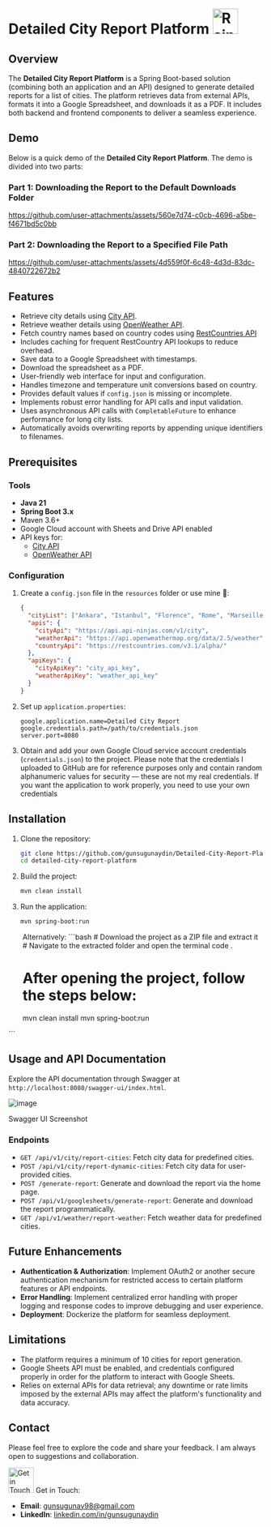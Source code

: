 # Detailed City Report Platform <img src="https://media.tenor.com/TwkVSDkjf1MAAAAj/dudu-bubu-raining.gif" alt="Rainy Gif" width="50" height="50">

## Overview  
The **Detailed City Report Platform** is a Spring Boot-based solution (combining both an application and an API) designed to generate detailed reports for a list of cities. The platform retrieves data from external APIs, formats it into a Google Spreadsheet, and downloads it as a PDF. It includes both backend and frontend components to deliver a seamless experience.  

## Demo

Below is a quick demo of the **Detailed City Report Platform**. The demo is divided into two parts:

### Part 1: Downloading the Report to the Default Downloads Folder

https://github.com/user-attachments/assets/560e7d74-c0cb-4696-a5be-f4671bd5c0bb

### Part 2: Downloading the Report to a Specified File Path

https://github.com/user-attachments/assets/4d559f0f-6c48-4d3d-83dc-4840722672b2

## Features

- Retrieve city details using [City API](https://www.api-ninjas.com/api/city).
- Retrieve weather details using [OpenWeather API](https://openweathermap.org/current).
- Fetch country names based on country codes using [RestCountries API](https://restcountries.com/)
- Includes caching for frequent RestCountry API lookups to reduce overhead.
- Save data to a Google Spreadsheet with timestamps.
- Download the spreadsheet as a PDF.
- User-friendly web interface for input and configuration.
- Handles timezone and temperature unit conversions based on country.
- Provides default values if `config.json` is missing or incomplete.
- Implements robust error handling for API calls and input validation.
- Uses asynchronous API calls with `CompletableFuture` to enhance performance for long city lists.
- Automatically avoids overwriting reports by appending unique identifiers to filenames.


## Prerequisites
### Tools
- **Java 21**
- **Spring Boot 3.x**
- Maven 3.6+
- Google Cloud account with Sheets and Drive API enabled
- API keys for:
  - [City API](https://www.api-ninjas.com/api/city)
  - [OpenWeather API](https://openweathermap.org/current)

### Configuration
1. Create a `config.json` file in the `resources` folder or use mine 🫠:

   ```json
   {
     "cityList": ["Ankara", "Istanbul", "Florence", "Rome", "Marseille", "Seoul", "Madrid", "Tokyo", "Los Angeles", "New York"],
     "apis": {
       "cityApi": "https://api.api-ninjas.com/v1/city",
       "weatherApi": "https://api.openweathermap.org/data/2.5/weather",
       "countryApi": "https://restcountries.com/v3.1/alpha/"
     },
     "apiKeys": {
       "cityApiKey": "city_api_key",
       "weatherApiKey": "weather_api_key"
     }
   }
   ```
   
2. Set up `application.properties`:


   ```properties
   google.application.name=Detailed City Report
   google.credentials.path=/path/to/credentials.json
   server.port=8080
   ```
   
3. Obtain and add your own Google Cloud service account credentials (`credentials.json`) to the project. Please note that the credentials I uploaded to GitHub are for reference purposes only and contain random alphanumeric values for security — these are not my real credentials. If you want the application to work properly, you need to use your own credentials


## Installation
1. Clone the repository:
   ```bash
   git clone https://github.com/gunsugunaydin/Detailed-City-Report-Platform
   cd detailed-city-report-platform
   ```
2. Build the project:
   ```bash
   mvn clean install
   ```
3. Run the application:
   ```bash
   mvn spring-boot:run
   ```
   
<div style="margin-left: 2em;">
Alternatively:
```bash
# Download the project as a ZIP file and extract it
# Navigate to the extracted folder and open the terminal
code .

# After opening the project, follow the steps below:
mvn clean install
mvn spring-boot:run
</div> ```

## Usage and API Documentation

Explore the API documentation through Swagger at `http://localhost:8080/swagger-ui/index.html`.

![image](https://github.com/user-attachments/assets/839a8ba6-9d7d-45f2-af77-ea4f3e6e7679)

Swagger UI Screenshot

### Endpoints
- `GET /api/v1/city/report-cities`: Fetch city data for predefined cities.
- `POST /api/v1/city/report-dynamic-cities`: Fetch city data for user-provided cities.
- `POST /generate-report`: Generate and download the report via the home page.
- `POST /api/v1/googlesheets/generate-report`: Generate and download the report programmatically.
- `GET /api/v1/weather/report-weather`: Fetch weather data for predefined cities.


## Future Enhancements
- **Authentication & Authorization**: Implement OAuth2 or another secure authentication mechanism for restricted access to certain platform features or API endpoints.
- **Error Handling**: Implement centralized error handling with proper logging and response codes to improve debugging and user experience.
- **Deployment**: Dockerize the platform for seamless deployment.


## Limitations
- The platform requires a minimum of 10 cities for report generation.
- Google Sheets API must be enabled, and credentials configured properly in order for the platform to interact with Google Sheets.
- Relies on external APIs for data retrieval; any downtime or rate limits imposed by the external APIs may affect the platform's functionality and data accuracy.


## Contact
Please feel free to explore the code and share your feedback. I am always open to suggestions and collaboration.

<img src="https://kawaiihoshi.com/wp-content/uploads/2023/07/1-peach-goma-animations.gif" alt="Get in Touch Gif" width="50" height="50"> Get in Touch:

- **Email**: [gunsugunay98@gmail.com](mailto:gunsugunay98@gmail.com)
- **LinkedIn**: [linkedin.com/in/gunsugunaydin](https://www.linkedin.com/in/gunsugunaydin/)
